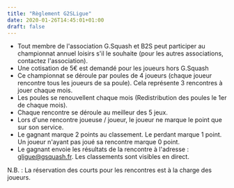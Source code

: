 ```yaml
---
title: "Règlement G2SLigue"
date: 2020-01-26T14:45:01+01:00
draft: false
---
```



* Tout membre de l'association G.Squash et B2S peut participer au championnat annuel loisirs s'il le souhaite (pour les autres associations, contactez l'association).
* Une cotisation de 5€ est demandé pour les joueurs hors G.Squash
* Ce championnat se déroule par poules de 4 joueurs (chaque joueur rencontre tous les joueurs de sa poule). Cela représente 3 rencontres à jouer chaque mois.
* Les poules se renouvellent chaque mois (Redistribution des poules le 1er de chaque mois).
* Chaque rencontre se déroule au meilleur des 5 jeux.
* Lors d'une rencontre joueuse / joueur, le joueur ne marque le point que sur son service.
* Le gagnant marque 2 points au classement. Le perdant marque 1 point. Un joueur n'ayant pas joué sa rencontre marque 0 point.
* Le gagnant envoie les résultats de la rencontre à l'adresse : gligue@gsquash.fr. Les classements sont visibles en direct.

N.B. : La réservation des courts pour les rencontres est à la charge des joueurs.
